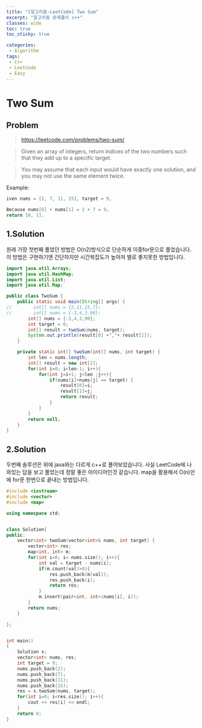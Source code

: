 ```yaml
---
title: "[알고리즘-LeetCode] Two Sum"
excerpt: "알고리즘 문제풀이 c++"
classes: wide
toc: true
toc_sticky: true

categories:
 - Algorithm
tags:
 - C++
 - LeetCode
 - Easy
---
```


# Two Sum

## Problem
> <https://leetcode.com/problems/two-sum/>

> Given an array of integers, return indices of the two numbers such that they add up to a specific target.

> You may assume that each input would have exactly one solution, and you may not use the same element twice.

Example:
```cpp
iven nums = [2, 7, 11, 15], target = 9,

Because nums[0] + nums[1] = 2 + 7 = 9,
return [0, 1].
```

## 1.Solution
원래 가장 첫번째 풀었던 방법은 O(n2)방식으로 단순하게 이중for문으로 풀었습니다.  
이 방법은 구현하기엔 간단하지만 시간복잡도가 높아져 별로 좋지못한 방법입니다.
```java
import java.util.Arrays;
import java.util.HashMap;
import java.util.List;
import java.util.Map;

public class TwoSum {
    public static void main(String[] args) {
//        int[] nums = {2,11,15,7};
//        int[] nums = {-3,4,3,90};
        int[] nums = {-3,4,3,90};
        int target = 0;
        int[] result = twoSum(nums, target);
        System.out.println(result[0] +","+ result[1]);
    }

    private static int[] twoSum(int[] nums, int target) {
        int len = nums.length;
        int[] result = new int[2];
        for(int i=0; i<len-1; i++){
            for(int j=i+1; j<len ;j++){
                if(nums[i]+nums[j] == target) {
                    result[0]=i;
                    result[1]=j;
                    return result;
                }
            }
        }
        return null;
    }
}

```

## 2.Solution
두번째 솔루션은 위에 java와는 다르게 c++로 풀어보았습니다.
사실 LeetCode에 나와있는 답을 보고 풀었는데 정말 좋은 아이디어인것 같습니다.
map을 활용해서 O(n)만에 for문 한번으로 끝내는 방법입니다.
```cpp
#include <iostream>
#include <vector>
#include <map>

using namespace std;


class Solution{
public:
    vector<int> twoSum(vector<int>& nums, int target) {
        vector<int> res;
        map<int, int> m;
        for(int i=0; i< nums.size(); i++){
            int val = target - nums[i];
            if(m.count(val)>0){ 
                res.push_back(m[val]);
                res.push_back(i);
                return res; 
            }
            m.insert(pair<int, int>(nums[i], i));
        }
        return nums;
    }

};


int main()
{
    Solution s;
    vector<int> nums, res;
    int target = 9;
    nums.push_back(2);
    nums.push_back(7);
    nums.push_back(11);
    nums.push_back(15);
    res = s.twoSum(nums, target);
    for(int i=0; i<res.size(); i++){
        cout << res[i] << endl;
    }
    return 0;
}
```